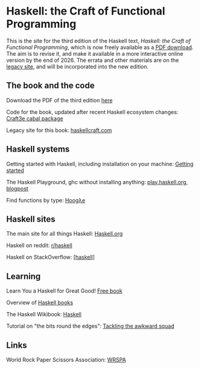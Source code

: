 # Haskell: the Craft of Functional Programming

This is the site for the third edition of the Haskell text, *Haskell: the Craft of Functional Programming*,  which is now freely available as a [PDF download](craft3e.pdf). The aim is to revise it, and make it available in a more interactive online version by the end of 2026. The errata and other materials are on the [legacy site](https://www.haskellcraft.com/), and will be incorporated into the new edition.

## The book and the code

Download the PDF of the third edition [here](craft3e.pdf)

Code for the book, updated after recent Haskell ecosystem changes: [Craft3e cabal package](https://hackage.haskell.org/package/Craft3e)

Legacy site for this book: [haskellcraft.com](https://www.haskellcraft.com/)

## Haskell systems

Getting started with Haskell, including installation on your machine: [Getting started](https://www.haskell.org/get-started/)

The Haskell Playground, ghc without installing anything: [play.haskell.org](https://play.haskell.org), [blogpost](https://blog.haskell.org/the-haskell-playground/)

Find functions by type: [Hoogλe](https://hoogle.haskell.org)

## Haskell sites

The main site for all things Haskell: [Haskell.org](http://www.haskell.org/haskellwiki/Haskell)

Haskell on reddit: [r/haskell](https://www.reddit.com/r/haskell/)

Haskell on StackOverflow: [[haskell]](https://stackoverflow.com/questions/tagged/haskell)

## Learning

Learn You a Haskell for Great Good! [Free book](https://learnyouahaskell.com)

Overview of [Haskell books](https://wiki.haskell.org/index.php?title=Books)

The Haskell Wikibook: [Haskell](https://en.wikibooks.org/wiki/Haskell)

Tutorial on "the bits round the edges": [Tackling the awkward squad](https://www.microsoft.com/en-us/research/publication/tackling-awkward-squad-monadic-inputoutput-concurrency-exceptions-foreign-language-calls-haskell/)

## Links

World Rock Paper Scissors Association: [WRSPA](https://wrpsa.com)

